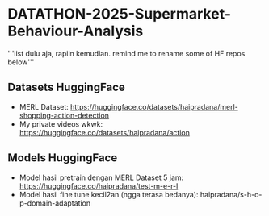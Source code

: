 # DATATHON-2025-Supermarket-Behaviour-Analysis
'''list dulu aja, rapiin kemudian. remind me to rename some of HF repos below'''

## Datasets HuggingFace
- MERL Dataset: https://huggingface.co/datasets/haipradana/merl-shopping-action-detection
- My private videos wkwk: https://huggingface.co/datasets/haipradana/action

## Models HuggingFace
- Model hasil pretrain dengan MERL Dataset 5 jam: https://huggingface.co/haipradana/test-m-e-r-l
- Model hasil fine tune kecil2an (ngga terasa bedanya): haipradana/s-h-o-p-domain-adaptation
